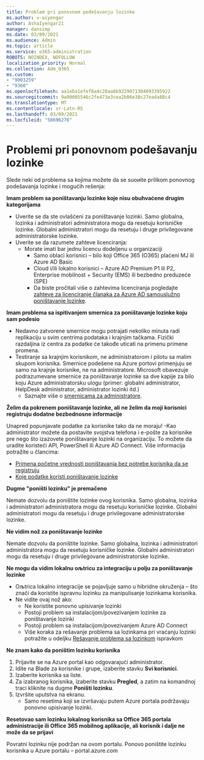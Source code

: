 ```yaml
---
title: Problem pri ponovnom podešavanju lozinke
ms.author: v-aiyengar
author: AshaIyengar21
manager: dansimp
ms.date: 03/09/2021
ms.audience: Admin
ms.topic: article
ms.service: o365-administration
ROBOTS: NOINDEX, NOFOLLOW
localization_priority: Normal
ms.collection: Adm_O365
ms.custom:
- "9003259"
- "9360"
ms.openlocfilehash: aa1eba1efef6a4c28aa6b9229071304093395922
ms.sourcegitcommit: 9a00005546c2fe473e3cea2b06e38c27eada88c4
ms.translationtype: MT
ms.contentlocale: sr-Latn-RS
ms.lasthandoff: 03/09/2021
ms.locfileid: "50696276"
---
```

# <a name="problems-resetting-password"></a>Problemi pri ponovnom podešavanju lozinke

Slede neki od problema sa kojima možete da se suoиite prilikom ponovnog podešavanja lozinke i mogućih rešenja:

**Imam problem sa poništavanju lozinke koje nisu obuhvaćene drugim kategorijama**

- Uverite se da ste ovlašćeni za poništavanje lozinki. Samo globalna, lozinka i administratori administratora mogu da resetuju korisničke lozinke. Globalni administratori mogu da resetuju i druge privilegovane administratorske lozinke.
- Uverite se da razumete zahteve licenciranja:
    - Morate imati bar jednu licencu dodeljenu u organizaciji
        - Samo oblaci korisnici – bilo koji Office 365 (O365) plaćeni MJ ili Azure AD Basic
        - Cloud i/ili lokalno korisnici – Azure AD Premium P1 ili P2, Enterprise mobilnost + Security (EMS) ili bezbedno preduzeće (SPE)
        - Da biste pročitali više o zahtevima licenciranja pogledajte [zahteve za licenciranje članaka za Azure AD samouslužno poništavanje lozinke](https://docs.microsoft.com/azure/active-directory/active-directory-passwords-licensing?WT.mc_id=Portal-Microsoft_Azure_Support).

**Imam problema sa ispitivanjem smernica za poništavanje lozinke koju sam podesio**

- Nedavno zatvorene smernice mogu potrajati nekoliko minuta radi replikaciju u svim centrima podataka i krajnjim tačkama. Fizički razdaljina iz centra za podatke će takođe uticati na primenu primene promena.
- Testiranje sa krajnjim korisnikom, ne administratorom i pilotu sa malim skupom korisnika. Smernice podešene na Azure portovi primenjuju se samo na krajnje korisnike, ne na administratore. Microsoft obavezuje podrazumevane smernice za poništavanje lozinke sa dve kapije za bilo koju Azure administratorsku ulogu (primer: globalni administrator, HelpDesk administrator, administrator lozinki itd.)
    - Saznajte više o [smernicama za administratore](https://docs.microsoft.com/azure/active-directory/active-directory-passwords-policy?WT.mc_id=Portal-Microsoft_Azure_Support#administrator-password-policy-differences).

**Želim da pokrenem poništavanje lozinke, ali ne želim da moji korisnici registruju dodatne bezbednosne informacije**

Unapred popunjavate podatke za korisnike tako da ne moraju! -Kao administrator možete da postavite svojstva telefona i e-pošte za korisnike pre nego što izazovete poništavanje lozinki na organizaciju. To možete da uradite koristeći API, PowerShell ili Azure AD Connect. Više informacija potražite u člancima:
- [Primena početne vrednosti poništavanja bez potrebe korisnika da se registruju](https://docs.microsoft.com/azure/active-directory/active-directory-passwords-policy?WT.mc_id=Portal-Microsoft_Azure_Support#administrator-password-policy-differences)
- [Koje podatke koristi poništavanje lozinke](https://docs.microsoft.com/azure/active-directory/active-directory-passwords-data?WT.mc_id=Portal-Microsoft_Azure_Support)

**Dugme "poništi lozinku" je premačeno**

Nemate dozvolu da poništite lozinke ovog korisnika. Samo globalna, lozinka i administratori administratora mogu da resetuju korisničke lozinke. Globalni administratori mogu da resetuju i druge privilegovane administratorske lozinke.

**Ne vidim nož za poništavanje lozinke**

Nemate dozvolu da poništite lozinke. Samo globalna, lozinka i administratori administratora mogu da resetuju korisničke lozinke. Globalni administratori mogu da resetuju i druge privilegovane administratorske lozinke.

**Ne mogu da vidim lokalnu oљtricu za integraciju u polju za poništavanje lozinke**

- Oљtrica lokalno integracije se pojavljuje samo u hibridne okruženja – što znači da koristite ispravnu lozinku za manipulisanje lozinkama korisnika.
- Ne vidite ovaj nož ako:
    - Ne koristite ponovno upisivanje lozinki
    - Postoji problem sa instalacijom/povezivanjem lozinke za poništavanje lozinki
    - Postoji problem sa instalacijom/povezivanjem Azure AD Connect
    - Više koraka za rešavanje problema sa lozinkama pri vraćanju lozinki potražite u odeljku [Rešavanje problema sa lozinkom](https://docs.microsoft.com/azure/active-directory/active-directory-passwords-data?WT.mc_id=Portal-Microsoft_Azure_Support) ispravkom

**Ne znam kako da poništim lozinku korisnika**

1. Prijavite se na Azure portal kao odgovarajući administrator.
1. Idite na Blade za korisnike i grupe, izaberite stavku **Svi korisnici**.
1. Izaberite korisnika sa liste.
1. Za izabranog korisnika, izaberite stavku **Pregled**, a zatim na komandnoj traci kliknite na dugme **Poništi lozinku**.
1. Izvršite uputstva na ekranu.
    - Samo resetima koji se izvršavaju putem Azure portala podržavaju ponovno upisivanje lozinki.

**Resetovao sam lozinku lokalnog korisnika sa Office 365 portala administracije ili Office 365 mobilnog aplikacije, ali korisnik i dalje ne može da se prijavi**

Povratni lozinku nije podržan na ovom portalu. Ponovo poništite lozinku korisnika u Azure portalu – portal.azure.com

